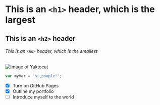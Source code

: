 # This is an `<h1>` header, which is the largest

## This is an `<h2>` header

###### This is an `<h6>` header, which is the smallest
![Image of Yaktocat](https://octodex.github.com/images/yaktocat.png)
``` javascript
var myVar = "hi,poople!";
```
- [x] Turn on GitHub Pages
- [x] Outline my portfolio
- [ ] Introduce myself to the world
